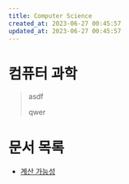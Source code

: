 ```yaml
---
title: Computer Science
created_at: 2023-06-27 00:45:57
updated_at: 2023-06-27 00:45:57
---
```


# 컴퓨터 과학

> asdf
> 
> qwer

# 문서 목록

* [계산 가능성](/ko/computability)